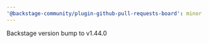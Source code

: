 ```yaml
---
'@backstage-community/plugin-github-pull-requests-board': minor
---
```


Backstage version bump to v1.44.0
